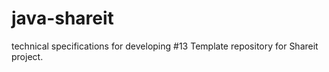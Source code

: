 # java-shareit
technical specifications for developing #13
Template repository for Shareit project.
